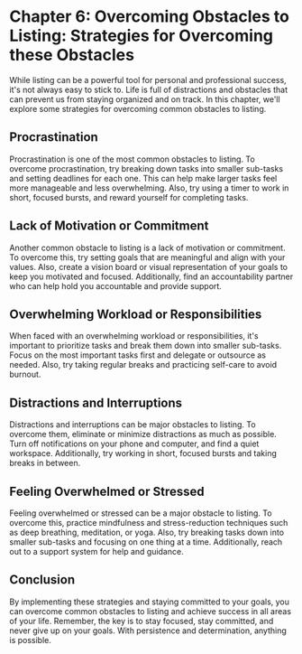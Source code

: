 Chapter 6: Overcoming Obstacles to Listing: Strategies for Overcoming these Obstacles
=====================================================================================

While listing can be a powerful tool for personal and professional success, it's not always easy to stick to. Life is full of distractions and obstacles that can prevent us from staying organized and on track. In this chapter, we'll explore some strategies for overcoming common obstacles to listing.

Procrastination
---------------

Procrastination is one of the most common obstacles to listing. To overcome procrastination, try breaking down tasks into smaller sub-tasks and setting deadlines for each one. This can help make larger tasks feel more manageable and less overwhelming. Also, try using a timer to work in short, focused bursts, and reward yourself for completing tasks.

Lack of Motivation or Commitment
--------------------------------

Another common obstacle to listing is a lack of motivation or commitment. To overcome this, try setting goals that are meaningful and align with your values. Also, create a vision board or visual representation of your goals to keep you motivated and focused. Additionally, find an accountability partner who can help hold you accountable and provide support.

Overwhelming Workload or Responsibilities
-----------------------------------------

When faced with an overwhelming workload or responsibilities, it's important to prioritize tasks and break them down into smaller sub-tasks. Focus on the most important tasks first and delegate or outsource as needed. Also, try taking regular breaks and practicing self-care to avoid burnout.

Distractions and Interruptions
------------------------------

Distractions and interruptions can be major obstacles to listing. To overcome them, eliminate or minimize distractions as much as possible. Turn off notifications on your phone and computer, and find a quiet workspace. Additionally, try working in short, focused bursts and taking breaks in between.

Feeling Overwhelmed or Stressed
-------------------------------

Feeling overwhelmed or stressed can be a major obstacle to listing. To overcome this, practice mindfulness and stress-reduction techniques such as deep breathing, meditation, or yoga. Also, try breaking tasks down into smaller sub-tasks and focusing on one thing at a time. Additionally, reach out to a support system for help and guidance.

Conclusion
----------

By implementing these strategies and staying committed to your goals, you can overcome common obstacles to listing and achieve success in all areas of your life. Remember, the key is to stay focused, stay committed, and never give up on your goals. With persistence and determination, anything is possible.
